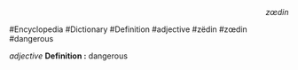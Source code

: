 
<div align="right"><i>zœdin</i></div>

#Encyclopedia #Dictionary #Definition #adjective #zëdin #zœdin #dangerous

*adjective*
**Definition :** dangerous